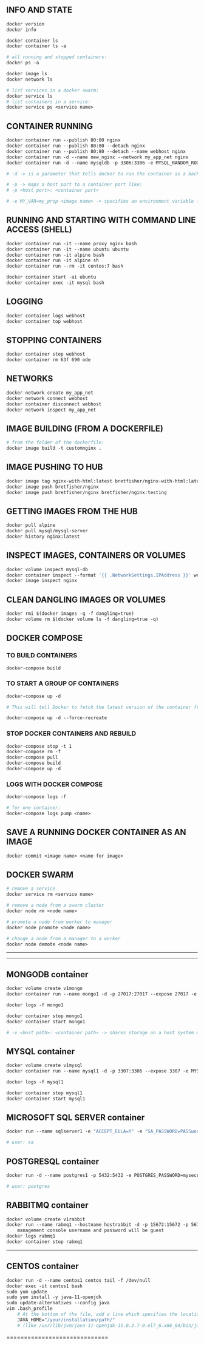 ## INFO AND STATE
```dockerfile
docker version
docker info

docker container ls
docker container ls -a

# all running and stopped containers:
docker ps -a

docker image ls
docker network ls

# list services in a docker swarm:
docker service ls
# list containers in a service:
docker service ps <service name>
```

## CONTAINER RUNNING
```dockerfile
docker container run --publish 80:80 nginx
docker container run --publish 80:80 --detach nginx
docker container run --publish 80:80 --detach --name webhost nginx
docker container run -d --name new_nginx --network my_app_net nginx
docker container run -d --name mysqldb -p 3306:3306 -e MYSQL_RANDOM_ROOT_PASSWORD=true mysql

# -d -> is a parameter that tells docker to run the container as a background process

# -p -> maps a host port to a container port like:
# -p <host port>: <container port>

# -e MY_VAR=my_prop <image name> -> specifies an environment variable for a docker container
```

## RUNNING AND STARTING WITH COMMAND LINE ACCESS (SHELL)
```dockerfile
docker container run -it --name proxy nginx bash
docker container run -it --name ubuntu ubuntu
docker container run -it alpine bash
docker container run -it alpine sh
docker container run --rm -it centos:7 bash

docker container start -ai ubuntu
docker container exec -it mysql bash
```

## LOGGING
```dockerfile
docker container logs webhost
docker container top webhost
```

## STOPPING CONTAINERS
```dockerfile
docker container stop webhost
docker container rm 63f 690 ode
```

## NETWORKS
```dockerfile
docker network create my_app_net
docker network connect webhost
docker container disconnect webhost
docker network inspect my_app_net
```

## IMAGE BUILDING (FROM A DOCKERFILE)
```dockerfile
# from the folder of the dockerfile:
docker image build -t customnginx .
```

## IMAGE PUSHING TO HUB
```dockerfile
docker image tag nginx-with-html:latest bretfisher/nginx-with-html:latest
docker image push bretfisher/nginx
docker image push bretfisher/nginx bretfisher/nginx:testing
```

## GETTING IMAGES FROM THE HUB
```dockerfile
docker pull alpine
docker pull mysql/mysql-server
docker history nginx:latest
```

## INSPECT IMAGES, CONTAINERS OR VOLUMES
```dockerfile
docker volume inspect mysql-db
docker container inspect --format '{{ .NetworkSettings.IPAddress }}' webhost
docker image inspect nginx
```

## CLEAN DANGLING IMAGES OR VOLUMES
```dockerfile
docker rmi $(docker images -q -f dangling=true)
docker volume rm $(docker volume ls -f dangling=true -q)
```

## DOCKER COMPOSE 
### TO BUILD CONTAINERS
```dockerfile
docker-compose build
```

### TO START A GROUP OF CONTAINERS
```dockerfile
docker-compose up -d
```

```dockerfile
# This will tell Docker to fetch the latest version of the container from the repo, and not use the local cache:

docker-compose up -d --force-recreate
```
### STOP DOCKER CONTAINERS AND REBUILD
```dockerfile
docker-compose stop -t 1
docker-compose rm -f
docker-compose pull
docker-compose build
docker-compose up -d
```

### LOGS WITH DOCKER COMPOSE
```dockerfile
docker-compose logs -f

# for one container:
docker-compose logs pump <name>
```

## SAVE A RUNNING DOCKER CONTAINER AS AN IMAGE
```dockerfile
docker commit <image name> <name for image>
```


## DOCKER SWARM

```dockerfile
# remove a service
docker service rm <service name>

# remove a node from a swarm cluster
docker node rm <node name>

# promote a node from worker to manager
docker node promote <node name>

# change a node from a manager to a worker
docker node demote <node name>
```

**************************
**************************

## MONGODB container
```dockerfile
docker volume create v1mongo
docker container run --name mongo1 -d -p 27017:27017 --expose 27017 -e MONGO_INITDB_ROOT_USERNAME=mongo -e MONGO_INITDB_ROOT_PASSWORD=mongo -v v1mongo:/data/db mongo

docker logs -f mongo1

docker container stop mongo1
docker container start mongo1

# -v <host path>: <container path> -> shares storage on a host system with a docker container
```

## MYSQL container
```dockerfile
docker volume create v1mysql
docker container run --name mysql1 -d -p 3307:3306 --expose 3307 -e MYSQL_ROOT_PASSWORD=mysql123 -v v1mysql:/var/lib/mysql mysql

docker logs -f mysql1

docker container stop mysql1
docker container start mysql1
```

## MICROSOFT SQL SERVER container

```dockerfile
docker run --name sqlserver1 -e "ACCEPT_EULA=Y" -e "SA_PASSWORD=PASSword123..." -p 1433:1433 -d mcr.microsoft.com/mssql/server:2019-CU13-ubuntu-20.04

# user: sa
```

## POSTGRESQL container

```dockerfile
docker run -d --name postgres1 -p 5432:5432 -e POSTGRES_PASSWORD=mysecretpassword postgres

# user: postgres
```

## RABBITMQ container
```dockerfile
docker volume create v1rabbit
docker run --name rabmq1 --hostname hostrabbit -d -p 15672:15672 -p 5671:5671 -p 5672:5672 -v v1rabbit:/var/lib/rabbitmq rabbitmq:3-management
	management console username and password will be guest
docker logs rabmq1
docker container stop rabmq1
```

*************************

## CENTOS container
```dockerfile
docker run -d --name centos1 centos tail -f /dev/null
docker exec -it centos1 bash
sudo yum update
sudo yum install -y java-11-openjdk
sudo update-alternatives --config java
vim .bash_profile
	# At the bottom of the file, add a line which specifies the location of JAVA_HOME in the following manner:
	JAVA_HOME="/your/installation/path/" 
	# (like /usr/lib/jvm/java-11-openjdk-11.0.3.7-0.el7_6.x86_64/bin/java)
```


=============================


